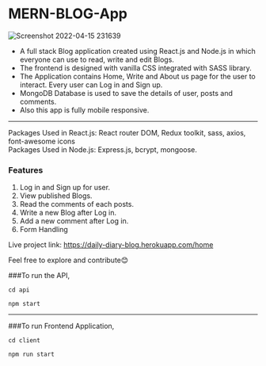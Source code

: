 # MERN-BLOG-App

![Screenshot 2022-04-15 231639](https://user-images.githubusercontent.com/57030901/163606293-a40a8f6b-29d0-4d41-9190-0338a31cd707.png)

* A full stack Blog application created using React.js and Node.js in which everyone can use to read, write and edit Blogs. 
* The frontend is designed with vanilla CSS integrated with SASS library.
* The Application contains Home, Write and About us page for the user to interact. Every user can Log in and Sign up. 
* MongoDB Database is used to save the details of user, posts and comments.
* Also this app is fully mobile responsive.

***

Packages Used in React.js: React router DOM, Redux toolkit, sass, axios, font-awesome icons <br />
Packages Used in Node.js: Express.js, bcrypt, mongoose.

### Features
1. Log in and Sign up for user.
2. View published Blogs.
3. Read the comments of each posts.
4. Write a new Blog after Log in.
5. Add a new comment after Log in.
6. Form Handling

Live project link: https://daily-diary-blog.herokuapp.com/home

Feel free to explore and contribute😊

###To run the API,
```
cd api

```


```
npm start

```
___
###To run Frontend Application,
```
cd client

```


```
npm run start

```





